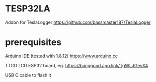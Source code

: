 # TESP32LA

Addon for TeslaLogger https://github.com/bassmaster187/TeslaLogger

# prerequisites
Arduino IDE (tested with 1.8.12) https://www.arduino.cc

TTGO LCD ESP32 board, eg. https://banggood.app.link/TgWLJGevX4

USB C cable to flash it
